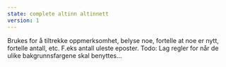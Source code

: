 ```yaml
---
state: complete altinn altinnett
version: 1
---
```

Brukes for å tiltrekke oppmerksomhet, belyse noe, fortelle at noe er nytt, fortelle antall, etc. F.eks antall uleste eposter. Todo: Lag regler for når de ulike bakgrunnsfargene skal benyttes...
